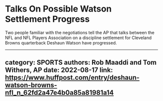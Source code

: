 # Talks On Possible Watson Settlement Progress

Two people familiar with the negotiations tell the AP that talks between the NFL and NFL Players Association on a discipline settlement for Cleveland Browns quarterback Deshaun Watson have progressed.

---
category: SPORTS
authors: Rob Maaddi and Tom Withers, AP
date: 2022-08-17
link: https://www.huffpost.com/entry/deshaun-watson-browns-nfl_n_62fd2a47e4b0a85a81981a14
---
